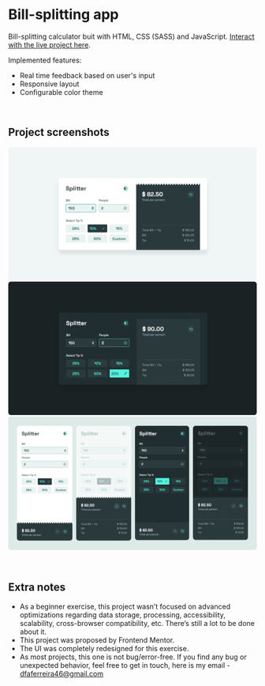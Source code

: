# Bill-splitting app

Bill-splitting calculator buit with HTML, CSS (SASS) and JavaScript. [Interact with the live project here](https://douglasf5.github.io/bill-splitting-app/).

Implemented features:

- Real time feedback based on user's input
- Responsive layout
- Configurable color theme

<br>

## Project screenshots

<img src=".github/project-screenshot-desktop-light-theme.png"><br>
<img src=".github/project-screenshot-desktop-dark-theme.png"><br>
<img src=".github/project-screenshot-mobile.png"><br>

<br>

## Extra notes

- As a beginner exercise, this project wasn’t focused on advanced optimizations regarding data storage, processing, accessibility, scalability, cross-browser compatibility, etc. There’s still a lot to be done about it.
- This project was proposed by Frontend Mentor.
- The UI was completely redesigned for this exercise.
- As most projects, this one is not bug/error-free. If you find any bug or unexpected behavior, feel free to get in touch, here is my email - dfaferreira46@gmail.com
